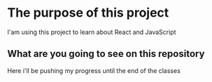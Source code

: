 # The purpose of this project

I'am using this project to learn about React and JavaScript

## What are you going to see on this repository

Here i'll be pushing my progress until the end of the classes